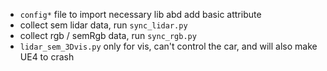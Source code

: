 * `config*` file to import necessary lib abd add basic attribute
* collect sem lidar data, run `sync_lidar.py`
* collect rgb / semRgb data, run `sync_rgb.py`
* `lidar_sem_3Dvis.py` only for vis, can't control the car, and will also make UE4 to crash
